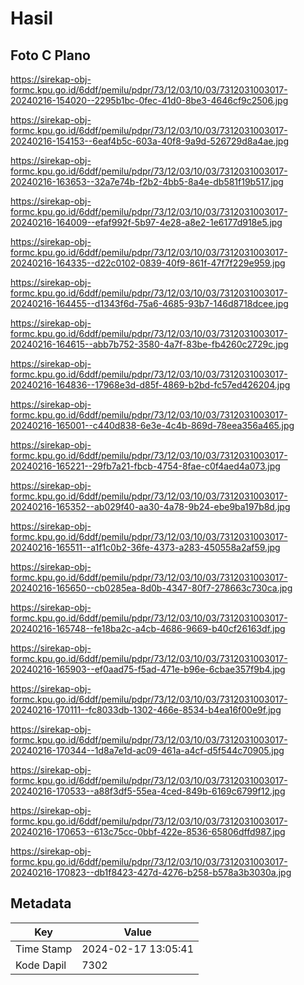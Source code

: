 # Hasil

## Foto C Plano

https://sirekap-obj-formc.kpu.go.id/6ddf/pemilu/pdpr/73/12/03/10/03/7312031003017-20240216-154020--2295b1bc-0fec-41d0-8be3-4646cf9c2506.jpg

https://sirekap-obj-formc.kpu.go.id/6ddf/pemilu/pdpr/73/12/03/10/03/7312031003017-20240216-154153--6eaf4b5c-603a-40f8-9a9d-526729d8a4ae.jpg

https://sirekap-obj-formc.kpu.go.id/6ddf/pemilu/pdpr/73/12/03/10/03/7312031003017-20240216-163653--32a7e74b-f2b2-4bb5-8a4e-db581f19b517.jpg

https://sirekap-obj-formc.kpu.go.id/6ddf/pemilu/pdpr/73/12/03/10/03/7312031003017-20240216-164009--efaf992f-5b97-4e28-a8e2-1e6177d918e5.jpg

https://sirekap-obj-formc.kpu.go.id/6ddf/pemilu/pdpr/73/12/03/10/03/7312031003017-20240216-164335--d22c0102-0839-40f9-861f-47f7f229e959.jpg

https://sirekap-obj-formc.kpu.go.id/6ddf/pemilu/pdpr/73/12/03/10/03/7312031003017-20240216-164455--d1343f6d-75a6-4685-93b7-146d8718dcee.jpg

https://sirekap-obj-formc.kpu.go.id/6ddf/pemilu/pdpr/73/12/03/10/03/7312031003017-20240216-164615--abb7b752-3580-4a7f-83be-fb4260c2729c.jpg

https://sirekap-obj-formc.kpu.go.id/6ddf/pemilu/pdpr/73/12/03/10/03/7312031003017-20240216-164836--17968e3d-d85f-4869-b2bd-fc57ed426204.jpg

https://sirekap-obj-formc.kpu.go.id/6ddf/pemilu/pdpr/73/12/03/10/03/7312031003017-20240216-165001--c440d838-6e3e-4c4b-869d-78eea356a465.jpg

https://sirekap-obj-formc.kpu.go.id/6ddf/pemilu/pdpr/73/12/03/10/03/7312031003017-20240216-165221--29fb7a21-fbcb-4754-8fae-c0f4aed4a073.jpg

https://sirekap-obj-formc.kpu.go.id/6ddf/pemilu/pdpr/73/12/03/10/03/7312031003017-20240216-165352--ab029f40-aa30-4a78-9b24-ebe9ba197b8d.jpg

https://sirekap-obj-formc.kpu.go.id/6ddf/pemilu/pdpr/73/12/03/10/03/7312031003017-20240216-165511--a1f1c0b2-36fe-4373-a283-450558a2af59.jpg

https://sirekap-obj-formc.kpu.go.id/6ddf/pemilu/pdpr/73/12/03/10/03/7312031003017-20240216-165650--cb0285ea-8d0b-4347-80f7-278663c730ca.jpg

https://sirekap-obj-formc.kpu.go.id/6ddf/pemilu/pdpr/73/12/03/10/03/7312031003017-20240216-165748--fe18ba2c-a4cb-4686-9669-b40cf26163df.jpg

https://sirekap-obj-formc.kpu.go.id/6ddf/pemilu/pdpr/73/12/03/10/03/7312031003017-20240216-165903--ef0aad75-f5ad-471e-b96e-6cbae357f9b4.jpg

https://sirekap-obj-formc.kpu.go.id/6ddf/pemilu/pdpr/73/12/03/10/03/7312031003017-20240216-170111--fc8033db-1302-466e-8534-b4ea16f00e9f.jpg

https://sirekap-obj-formc.kpu.go.id/6ddf/pemilu/pdpr/73/12/03/10/03/7312031003017-20240216-170344--1d8a7e1d-ac09-461a-a4cf-d5f544c70905.jpg

https://sirekap-obj-formc.kpu.go.id/6ddf/pemilu/pdpr/73/12/03/10/03/7312031003017-20240216-170533--a88f3df5-55ea-4ced-849b-6169c6799f12.jpg

https://sirekap-obj-formc.kpu.go.id/6ddf/pemilu/pdpr/73/12/03/10/03/7312031003017-20240216-170653--613c75cc-0bbf-422e-8536-65806dffd987.jpg

https://sirekap-obj-formc.kpu.go.id/6ddf/pemilu/pdpr/73/12/03/10/03/7312031003017-20240216-170823--db1f8423-427d-4276-b258-b578a3b3030a.jpg


## Metadata

| Key        | Value               |
| ---------- | ------------------- |
| Time Stamp | 2024-02-17 13:05:41 |
| Kode Dapil | 7302                |



